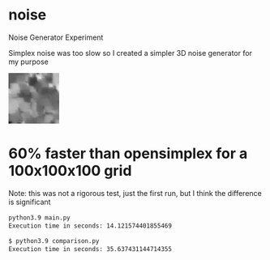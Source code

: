 # noise
Noise Generator Experiment

Simplex noise was too slow so I created a simpler 3D noise generator for my purpose

![Output sample](https://github.com/textmmorpg/noise/blob/main/noise.gif)

# 60% faster than opensimplex for a 100x100x100 grid

Note: this was not a rigorous test, just the first run, but I think the difference is significant

```
python3.9 main.py 
Execution time in seconds: 14.121574401855469
```

```
$ python3.9 comparison.py
Execution time in seconds: 35.637431144714355
```


